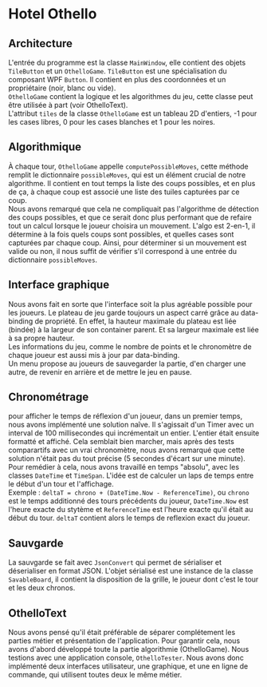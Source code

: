 # Hotel Othello

## Architecture
L'entrée du programme est la classe `MainWindow`, elle contient des objets `TileButton` et un `OthelloGame`.
`TileButton` est une spécialisation du composant WPF `Button`. Il contient en plus des coordonnées et un propriétaire (noir, blanc ou vide).  
`OthelloGame` contient la logique et les algorithmes du jeu, cette classe peut être utilisée à part (voir OthelloText).  
L'attribut `tiles` de la classe `OthelloGame` est un tableau 2D d'entiers, -1 pour les cases libres, 0 pour les cases blanches et 1 pour les noires.  

## Algorithmique
À chaque tour, `OthelloGame` appelle `computePossibleMoves`, cette méthode remplit le dictionnaire `possibleMoves`, qui est un élément crucial de notre algorithme. Il contient en tout temps la liste des coups possibles, et en plus de ça, à chaque coup est associé une liste des tuiles capturées par ce coup.  
Nous avons remarqué que cela ne compliquait pas l'algorithme de détection des coups possibles, et que ce serait donc plus performant que de refaire tout un calcul lorsque le joueur choisira un mouvement. L'algo est 2-en-1, il détermine à la fois quels coups sont possibles, et quelles cases sont capturées par chaque coup. 
Ainsi, pour déterminer si un mouvement est valide ou non, il nous suffit de vérifier s'il correspond à une entrée du dictionnaire `possibleMoves`.

## Interface graphique
Nous avons fait en sorte que l'interface soit la plus agréable possible pour les joueurs. Le plateau de jeu garde toujours un aspect carré grâce au data-binding de propriété. En effet, la hauteur maximale du plateau est liée (bindée) à la largeur de son container parent. Et sa largeur maximale est liée à sa propre hauteur.  
Les informations du jeu, comme le nombre de points et le chronomètre de chaque joueur est aussi mis à jour par data-binding.  
Un menu propose au joueurs de sauvegarder la partie, d'en charger une autre, de revenir en arrière et de mettre le jeu en pause.

## Chronométrage
pour afficher le temps de réflexion d'un joueur, dans un premier temps, nous avons implémenté une solution naîve. Il s'agissait d'un Timer avec un interval de 100 millisecondes qui incrémentait un entier. L'entier était ensuite formatté et affiché. Cela semblait bien marcher, mais après des tests comparartifs avec un vrai chronomètre, nous avons remarqué que cette solution n'était pas du tout précise (5 secondes d'écart sur une minute).  
Pour remédier à cela, nous avons travaillé en temps "absolu", avec les classes `DateTime` et `TimeSpan`. L'idée est de calculer un laps de temps entre le début d'un tour et l'affichage.  
Exemple : `deltaT = chrono + (DateTime.Now - ReferenceTime)`, ou `chrono` est le temps additionné des tours précédents du joueur, `DateTime.Now` est l'heure exacte du stytème et `ReferenceTime` est l'heure exacte qu'il était au début du tour. `deltaT` contient alors le temps de reflexion exact du joueur.  

## Sauvgarde
La sauvgarde se fait avec `JsonConvert` qui permet de sérialiser et déserialiser en format JSON.
L'objet sérialisé est une instance de la classe `SavableBoard`, il contient la disposition de la grille, le joueur dont c'est le tour et les deux chronos.

## OthelloText
Nous avons pensé qu'il était préférable de séparer complétement les parties métier et présentation de l'application. Pour garantir cela, nous avons d'abord développé toute la partie algorithmie (OthelloGame). Nous testions avec une application console, `OthelloTester`. Nous avons donc implémenté deux interfaces utilisateur, une graphique, et une en ligne de commande, qui utilisent toutes deux le même métier.
